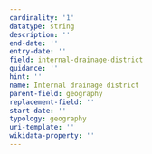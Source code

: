 ```yaml
---
cardinality: '1'
datatype: string
description: ''
end-date: ''
entry-date: ''
field: internal-drainage-district
guidance: ''
hint: ''
name: Internal drainage district
parent-field: geography
replacement-field: ''
start-date: ''
typology: geography
uri-template: ''
wikidata-property: ''
---
```

